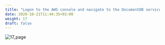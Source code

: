 ```yaml
---
title: "Logon to the AWS console and navigate to the DocumentDB service. Check the documentDB cluster that was created by Colony"
date: 2020-10-21T11:44:35+03:00
weight: 17
draft: false
---
```


![17_page](/images/module4/17_page.png)
